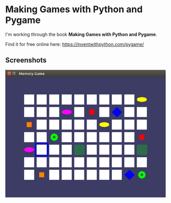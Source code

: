 # Making Games with Python and Pygame

I'm working through the book **Making Games with Python and Pygame**.

Find it for free online here: https://inventwithpython.com/pygame/

## Screenshots

![memory game picture](memory_puzzle/memory_game.png)

